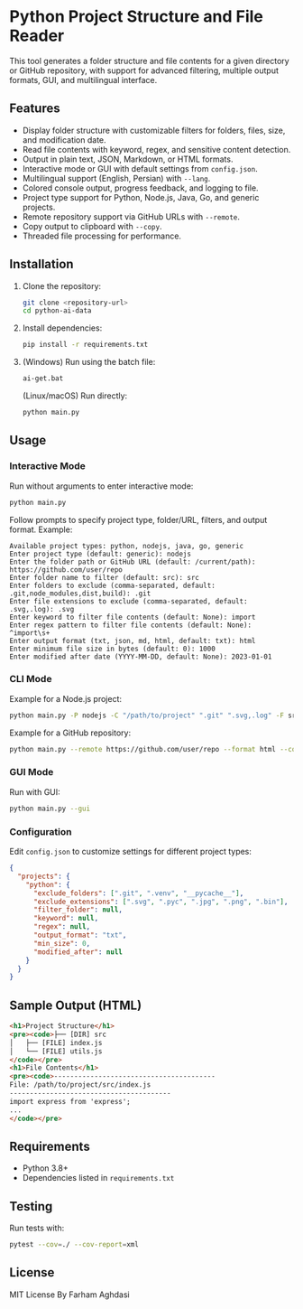# Python Project Structure and File Reader

This tool generates a folder structure and file contents for a given directory or GitHub repository, with support for advanced filtering, multiple output formats, GUI, and multilingual interface.

## Features
- Display folder structure with customizable filters for folders, files, size, and modification date.
- Read file contents with keyword, regex, and sensitive content detection.
- Output in plain text, JSON, Markdown, or HTML formats.
- Interactive mode or GUI with default settings from `config.json`.
- Multilingual support (English, Persian) with `--lang`.
- Colored console output, progress feedback, and logging to file.
- Project type support for Python, Node.js, Java, Go, and generic projects.
- Remote repository support via GitHub URLs with `--remote`.
- Copy output to clipboard with `--copy`.
- Threaded file processing for performance.

## Installation
1. Clone the repository:
   ```bash
   git clone <repository-url>
   cd python-ai-data
   ```
2. Install dependencies:
   ```bash
   pip install -r requirements.txt
   ```
3. (Windows) Run using the batch file:
   ```bash
   ai-get.bat
   ```
   (Linux/macOS) Run directly:
   ```bash
   python main.py
   ```

## Usage
### Interactive Mode
Run without arguments to enter interactive mode:
```bash
python main.py
```
Follow prompts to specify project type, folder/URL, filters, and output format. Example:
```
Available project types: python, nodejs, java, go, generic
Enter project type (default: generic): nodejs
Enter the folder path or GitHub URL (default: /current/path): https://github.com/user/repo
Enter folder name to filter (default: src): src
Enter folders to exclude (comma-separated, default: .git,node_modules,dist,build): .git
Enter file extensions to exclude (comma-separated, default: .svg,.log): .svg
Enter keyword to filter file contents (default: None): import
Enter regex pattern to filter file contents (default: None): ^import\s+
Enter output format (txt, json, md, html, default: txt): html
Enter minimum file size in bytes (default: 0): 1000
Enter modified after date (YYYY-MM-DD, default: None): 2023-01-01
```

### CLI Mode
Example for a Node.js project:
```bash
python main.py -P nodejs -C "/path/to/project" ".git" ".svg,.log" -F src -K import -R "^import\s+" --format html --min-size 1000 --modified-after 2023-01-01
```

Example for a GitHub repository:
```bash
python main.py --remote https://github.com/user/repo --format html --copy
```

### GUI Mode
Run with GUI:
```bash
python main.py --gui
```

### Configuration
Edit `config.json` to customize settings for different project types:
```json
{
  "projects": {
    "python": {
      "exclude_folders": [".git", ".venv", "__pycache__"],
      "exclude_extensions": [".svg", ".pyc", ".jpg", ".png", ".bin"],
      "filter_folder": null,
      "keyword": null,
      "regex": null,
      "output_format": "txt",
      "min_size": 0,
      "modified_after": null
    }
  }
}
```

## Sample Output (HTML)
```html
<h1>Project Structure</h1>
<pre><code>├── [DIR] src
│   ├── [FILE] index.js
│   └── [FILE] utils.js
</code></pre>
<h1>File Contents</h1>
<pre><code>----------------------------------------
File: /path/to/project/src/index.js
----------------------------------------
import express from 'express';
...
</code></pre>
```

## Requirements
- Python 3.8+
- Dependencies listed in `requirements.txt`

## Testing
Run tests with:
```bash
pytest --cov=./ --cov-report=xml
```

## License
MIT License
By Farham Aghdasi
